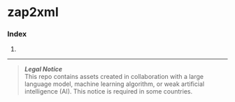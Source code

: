 # zap2xml

### Index
1. 

***
> **_Legal Notice_**  
> This repo contains assets created in collaboration with a large language model, machine learning algorithm, or weak artificial intelligence (AI). This notice is required in some countries.
